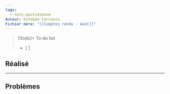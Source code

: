 ```yaml
---
tags:
  - note-quotidienne
Auteur: Esteban Carrasco
Fichier mère: "[[Comptes rendu - Août]]"
---
```


> [!todo]+ To do list
> - [ ] 


## Réalisé


---
## Problèmes

